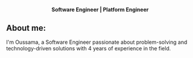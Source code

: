 <h4 align='center'>
  Software Engineer | Platform Engineer 
</h4>

## About me:

<p>
I'm Oussama, a Software Engineer passionate about problem-solving and technology-driven solutions with 4 years of experience in the field.
</p>
